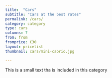```yaml
---
title:  "Cars"
subtitle: "Cars at the best rates"
permalink: /cars/
category: category
type: cars
columns: 7
from: from
fromprice: €30
layout: pricelist
thumbnail: cars/mini-cabrio.jpg

---
```


This is a small text tha is included in this category
